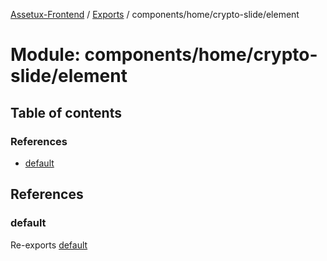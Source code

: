 [Assetux-Frontend](../README.md) / [Exports](../modules.md) / components/home/crypto-slide/element

# Module: components/home/crypto-slide/element

## Table of contents

### References

- [default](components_home_crypto_slide_element.md#default)

## References

### default

Re-exports [default](components_home_crypto_slide_element_element.md#default)

